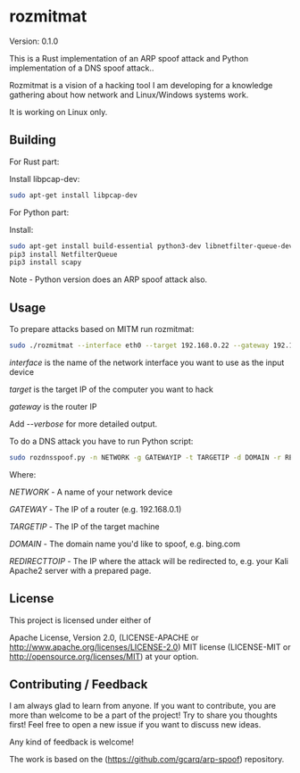 # rozmitmat

Version: 0.1.0

This is a Rust implementation of an ARP spoof attack and Python implementation of a DNS spoof attack..

Rozmitmat is a vision of a hacking tool I am developing for a knowledge gathering about how network and Linux/Windows systems work.

It is working on Linux only.

## Building

For Rust part:

Install libpcap-dev:

```bash
sudo apt-get install libpcap-dev
```

For Python part:

Install:

```bash
sudo apt-get install build-essential python3-dev libnetfilter-queue-dev
pip3 install NetfilterQueue
pip3 install scapy
```

Note - Python version does an ARP spoof attack also.

## Usage

To prepare attacks based on MITM run rozmitmat:

```bash
sudo ./rozmitmat --interface eth0 --target 192.168.0.22 --gateway 192.168.0.1
```

*interface* is the name of the network interface you want to use as the input device

*target* is the target IP of the computer you want to hack

*gateway* is the router IP

Add *--verbose* for more detailed output.

To do a DNS attack you have to run Python script:

```bash
sudo rozdnsspoof.py -n NETWORK -g GATEWAYIP -t TARGETIP -d DOMAIN -r REDIRECTTOIP
```

Where:

*NETWORK* - A name of your network device

*GATEWAY* - The IP of a router (e.g. 192.168.0.1)

*TARGETIP* - The IP of the target machine

*DOMAIN* - The domain name you'd like to spoof, e.g. bing.com

*REDIRECTTOIP* - The IP where the attack will be redirected to, e.g. your Kali Apache2 server with a prepared page.


## License

This project is licensed under either of

Apache License, Version 2.0, (LICENSE-APACHE or <http://www.apache.org/licenses/LICENSE-2.0>)
MIT license (LICENSE-MIT or <http://opensource.org/licenses/MIT>)
at your option.

## Contributing / Feedback

I am always glad to learn from anyone.
If you want to contribute, you are more than welcome to be a part of the project! Try to share you thoughts first! Feel free to open a new issue if you want to discuss new ideas.

Any kind of feedback is welcome!


The work is based on the (https://github.com/gcarq/arp-spoof) repository.

